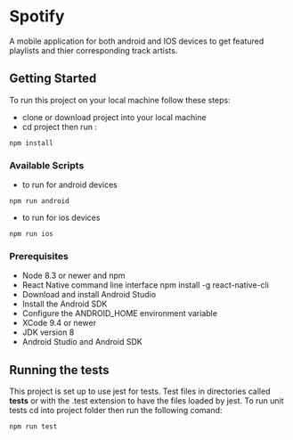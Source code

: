 # Spotify

A mobile application for both android and IOS devices to get featured playlists 
and thier corresponding track artists.

## Getting Started

To run this project on your local machine follow these steps:
* clone or download project into your local machine
* cd project then run :
```
npm install
```

### Available Scripts
* to run for android devices
```
npm run android
```
* to run for ios devices
```
npm run ios
```

### Prerequisites

* Node 8.3 or newer and npm 
* React Native command line interface npm install -g react-native-cli
* Download and install Android Studio
* Install the Android SDK
* Configure the ANDROID_HOME environment variable
* XCode 9.4 or newer
* JDK version 8
* Android Studio and Android SDK


## Running the tests

This project is set up to use jest for tests. Test files in directories called __tests__ or with the .test extension to have the files loaded by jest. 
To run unit tests cd into project folder then run the following comand:
```
npm run test
```





